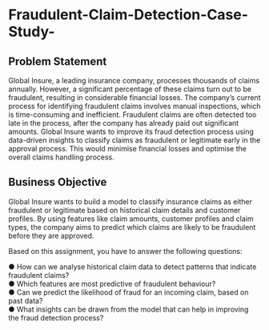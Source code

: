 # Fraudulent-Claim-Detection-Case-Study-

## Problem Statement
Global Insure, a leading insurance company, processes thousands of claims annually. However, a significant percentage of these claims turn out to be fraudulent, resulting in considerable financial losses. The company’s current process for identifying fraudulent claims involves manual inspections, which is time-consuming and inefficient. Fraudulent claims are often detected too late in the process, after the company has already paid out significant amounts. Global Insure wants to improve its fraud detection process using data-driven insights to classify claims as fraudulent or legitimate early in the approval process. This would minimise financial losses and optimise the overall claims handling process.

## Business Objective
Global Insure wants to build a model to classify insurance claims as either fraudulent or legitimate based on historical claim details and customer profiles. By using features like claim amounts, customer profiles and claim types, the company aims to predict which claims are likely to be fraudulent before they are approved.


Based on this assignment, you have to answer the following questions:<br>

● How can we analyse historical claim data to detect patterns that indicate fraudulent claims?<br>
● Which features are most predictive of fraudulent behaviour?<br>
● Can we predict the likelihood of fraud for an incoming claim, based on past data?<br>
● What insights can be drawn from the model that can help in improving the fraud detection process?<br>
